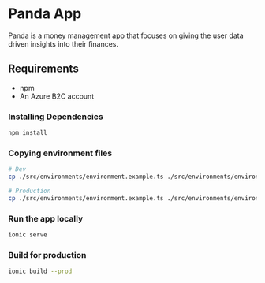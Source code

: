 # Panda App

Panda is a money management app that focuses on giving the user data driven insights into their finances.

## Requirements

- npm
- An Azure B2C account

### Installing Dependencies

```bash
npm install
```

### Copying environment files

```bash
# Dev
cp ./src/environments/environment.example.ts ./src/environments/environment.ts

# Production
cp ./src/environments/environment.example.ts ./src/environments/environment.prod.ts
```

### Run the app locally

```bash
ionic serve
```

### Build for production

```bash
ionic build --prod
```
